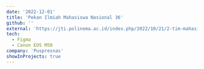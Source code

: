 ```yaml
---
date: '2022-12-01'
title: 'Pekan Ilmiah Mahasiswa Nasional 36'
github: ''
external: 'https://jti.polinema.ac.id/index.php/2022/10/21/2-tim-mahasiswa-jurusan-teknologi-informasi-berhasil-lolos-pimnas-2022/'
tech:
  - Figma
  - Canon EOS M50
company: 'Puspresnas'
showInProjects: true
---
```

